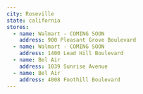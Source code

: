 ```yaml
---
city: Roseville
state: california
stores:
  - name: Walmart - COMING SOON
    address: 900 Pleasant Grove Boulevard
  - name: Walmart - COMING SOON
    address: 1400 Lead Hill Boulevard
  - name: Bel Air
    address: 1039 Sunrise Avenue
  - name: Bel Air
    address: 4008 Foothill Boulevard
---
```

